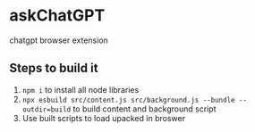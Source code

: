 # askChatGPT
chatgpt browser extension
## Steps to build it
1) `npm i` to install all node libraries
2) `npx esbuild src/content.js src/background.js --bundle --outdir=build` to build content and background script
3) Use built scripts to load upacked in broswer
